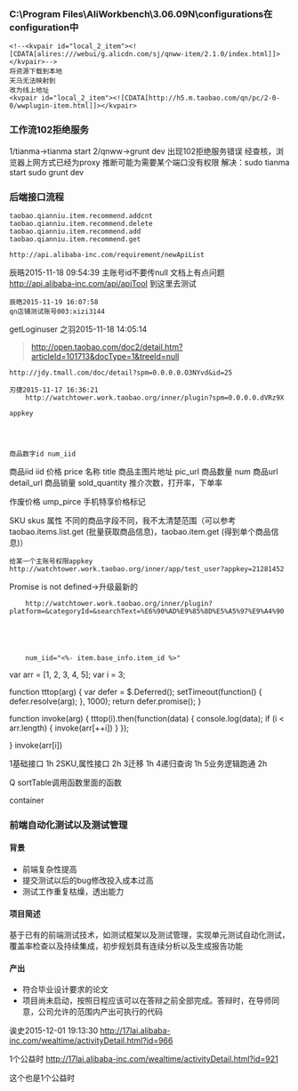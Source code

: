 ### C:\Program Files\AliWorkbench\3.06.09N\configurations在configuration中
	
	<!--<kvpair id="local_2_item"><![CDATA[alires:///webui/g.alicdn.com/sj/qnww-item/2.1.0/index.html]]></kvpair>-->
	将资源下载到本地
	天马无法映射到
	改为线上地址
	<kvpair id="local_2_item"><![CDATA[http://h5.m.taobao.com/qn/pc/2-0-0/wwplugin-item.html]]></kvpair>
	
	
	
### 工作流102拒绝服务
1/tianma->tianma start
2/qnww->grunt dev
出现102拒绝服务错误
经查核，浏览器上网方式已经为proxy
推断可能为需要某个端口没有权限
解决：sudo tianma start
sudo grunt dev


### 后端接口流程
	taobao.qianniu.item.recommend.addcnt
	taobao.qianniu.item.recommend.delete
	taobao.qianniu.item.recommend.add
	taobao.qianniu.item.recommend.get

	http://api.alibaba-inc.com/requirement/newApiList

辰晧2015-11-18 09:54:39
主账号id不要传null
文档上有点问题
http://api.alibaba-inc.com/api/apiTool
到这里去测试

	辰晧2015-11-19 16:07:58
	qn店铺测试账号003:xizi3144


getLoginuser 
之羽2015-11-18 14:05:14
> http://open.taobao.com/doc2/detail.htm?articleId=101713&docType=1&treeId=null


	http://jdy.tmall.com/doc/detail?spm=0.0.0.0.O3NYvd&id=25
 
	刃捷2015-11-17 16:36:21
		http://watchtower.work.taobao.org/inner/plugin?spm=0.0.0.0.dVRz9X
 
	appkey 
	
	
	
	
	商品数字id num_iid 
商品iid iid
价格 price
名称 title
商品主图片地址 pic_url
商品数量 num
商品url detail_url
商品销量 sold_quantity
推介次数，打开率，下单率

作废价格 ump_pirce
手机特享价格标记


SKU skus
属性 不同的商品字段不同，我不太清楚范围（可以参考taobao.items.list.get (批量获取商品信息)，taobao.item.get (得到单个商品信息)）

	给某一个主账号权限appkey
	http://watchtower.work.taobao.org/inner/app/test_user?appkey=21281452

Promise is not defined->升级最新的

		http://watchtower.work.taobao.org/inner/plugin?platform=&categoryId=&searchText=%E6%90%AD%E9%85%8D%E5%A5%97%E9%A4%90
		
		
		
		
		
		num_iid="<%- item.base_info.item_id %>"
		
		



var arr = [1, 2, 3, 4, 5];
var i = 3;

function tttop(arg) {
    var defer = $.Deferred();
    setTimeout(function() {
        defer.resolve(arg);
    }, 1000);
    return defer.promise();
}

function invoke(arg) {
    tttop(i).then(function(data) {
        console.log(data);
        if (i < arr.length) {
            invoke(arr[++i])
        }
    });

}
invoke(arr[i])


1基础接口 1h
2SKU,属性接口 2h
3迁移 1h
4递归查询 1h
5业务逻辑跑通 2h






Q sortTable调用函数里面的函数




container


### 前端自动化测试以及测试管理
#### 背景
- 前端复杂性提高
- 提交测试以后的bug修改投入成本过高
- 测试工作重复枯燥，透出能力

#### 项目简述
基于已有的前端测试技术，如测试框架以及测试管理，实现单元测试自动化测试，覆盖率检查以及持续集成，初步规划具有连续分析以及生成报告功能
#### 产出
- 符合毕业设计要求的论文
- 项目尚未启动，按照日程应该可以在答辩之前全部完成。答辩时，在导师同意，公司允许的范围内产出可执行的代码



诶史2015-12-01 19:13:30
http://17lai.alibaba-inc.com/wealtime/activityDetail.html?id=966
  
1个公益时 
http://17lai.alibaba-inc.com/wealtime/activityDetail.html?id=921
 
这个也是1个公益时 




		